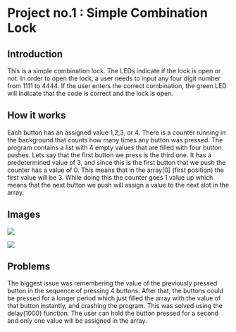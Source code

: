 # Project no.1 : Simple Combination Lock

## Introduction
This is a simple combination lock. The LEDs indicate if the lock is open or not. In order to open the lock, a user needs to input any four digit number from 1111 to 4444. If the user enters the correct combination, the green LED will indicate that the code is correct and the lock is open.

## How it works
Each button has an assigned value 1,2,3, or 4. There is a counter running in the background that counts how many times any button was pressed. The program contains a list with 4
empty values that are filled with four button pushes. Lets say that the first button we press is the third one. It has a predetermined value of 3, and since this is the first button that we push the counter has a value of 0. This means that in the array[0] (first position) the first value will be 3. While doing this the counter goes 1 value up which means that the next button we push will assign a value to the next slot in the array.

## Images
![](Scheme.png)

![](Circuit.png)

## Problems
The biggest issue was remembering the value of the previously pressed button in the sequence of pressing 4 buttons. After that, the buttons could be pressed for a longer period 
which just filled the array with the value of that button instantly, and crashing the program. This was solved using the delay(1000) function. The user can hold the button pressed for a second and only one value will be assigned in the array.

